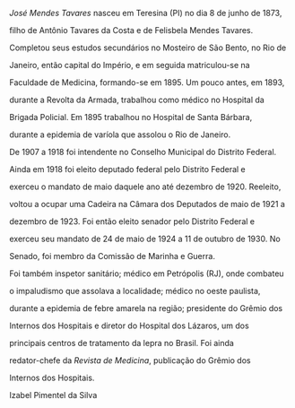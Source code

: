 

*José Mendes Tavares* nasceu em Teresina (PI) no dia 8 de junho de 1873,

filho de Antônio Tavares da Costa e de Felisbela Mendes Tavares.



Completou seus estudos secundários no Mosteiro de São Bento, no Rio de

Janeiro, então capital do Império, e em seguida matriculou-se na

Faculdade de Medicina, formando-se em 1895. Um pouco antes, em 1893,

durante a Revolta da Armada, trabalhou como médico no Hospital da

Brigada Policial. Em 1895 trabalhou no Hospital de Santa Bárbara,

durante a epidemia de varíola que assolou o Rio de Janeiro.



De 1907 a 1918 foi intendente no Conselho Municipal do Distrito Federal.

Ainda em 1918 foi eleito deputado federal pelo Distrito Federal e

exerceu o mandato de maio daquele ano até dezembro de 1920. Reeleito,

voltou a ocupar uma Cadeira na Câmara dos Deputados de maio de 1921 a

dezembro de 1923. Foi então eleito senador pelo Distrito Federal e

exerceu seu mandato de 24 de maio de 1924 a 11 de outubro de 1930. No

Senado, foi membro da Comissão de Marinha e Guerra.



Foi também inspetor sanitário; médico em Petrópolis (RJ), onde combateu

o impaludismo que assolava a localidade; médico no oeste paulista,

durante a epidemia de febre amarela na região; presidente do Grêmio dos

Internos dos Hospitais e diretor do Hospital dos Lázaros, um dos

principais centros de tratamento da lepra no Brasil. Foi ainda

redator-chefe da *Revista de Medicina*, publicação do Grêmio dos

Internos dos Hospitais.



Izabel Pimentel da Silva



